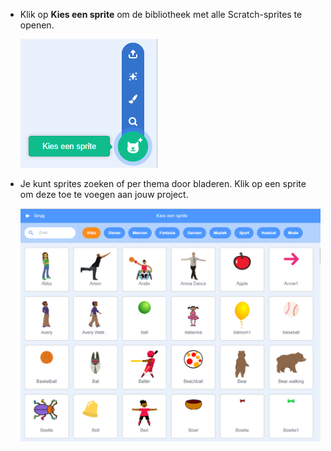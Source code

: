 + Klik op **Kies een sprite** om de bibliotheek met alle Scratch-sprites te openen.
    
    ![screenshot](images/sprite-library.png)

+ Je kunt sprites zoeken of per thema door bladeren. Klik op een sprite om deze toe te voegen aan jouw project.
    
    ![screenshot](images/sprite-choose.png)